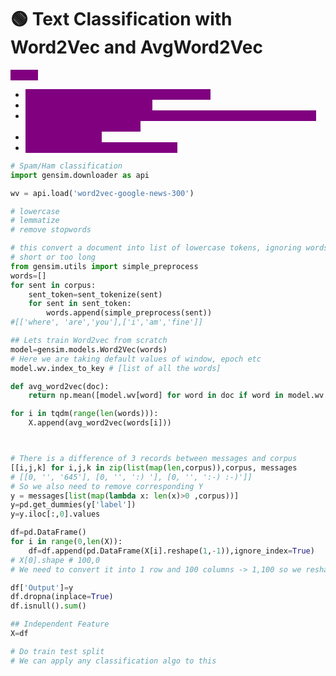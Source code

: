 # 🟢 Text Classification with Word2Vec and AvgWord2Vec

<mark style="color:purple;background-color:purple;">**Steps:**</mark>

* <mark style="color:purple;background-color:purple;">**Load word2vec google model using gensim**</mark>
* <mark style="color:purple;background-color:purple;">**Sentence tokenize the corpus**</mark>
* <mark style="color:purple;background-color:purple;">**Convert corpus into list of list (For every sentence, list of words) use gensim simple\_preprocess**</mark>
* <mark style="color:purple;background-color:purple;">**Use avgword2vec**</mark>
* <mark style="color:purple;background-color:purple;">**Use this embedding with any model**</mark>

```python
# Spam/Ham classification
import gensim.downloader as api

wv = api.load('word2vec-google-news-300')

# lowercase
# lemmatize
# remove stopwords

# this convert a document into list of lowercase tokens, ignoring words that are too
# short or too long
from gensim.utils import simple_preprocess
words=[]
for sent in corpus:
    sent_token=sent_tokenize(sent)
    for sent in sent_token:
        words.append(simple_preprocess(sent))
#[['where', 'are','you'],['i','am','fine']]

## Lets train Word2vec from scratch
model=gensim.models.Word2Vec(words)
# Here we are taking default values of window, epoch etc
model.wv.index_to_key # [list of all the words]

def avg_word2vec(doc):    
    return np.mean([model.wv[word] for word in doc if word in model.wv.index_to_key],axis=0)

for i in tqdm(range(len(words))):
    X.append(avg_word2vec(words[i]))



# There is a difference of 3 records between messages and corpus
[[i,j,k] for i,j,k in zip(list(map(len,corpus)),corpus, messages
# [[0, '', '645'], [0, '', ':) '], [0, '', ':-) :-)']]
# So we also need to remove corresponding Y
y = messages[list(map(lambda x: len(x)>0 ,corpus))]
y=pd.get_dummies(y['label'])
y=y.iloc[:,0].values

df=pd.DataFrame()
for i in range(0,len(X)):
    df=df.append(pd.DataFrame(X[i].reshape(1,-1)),ignore_index=True)
# X[0].shape # 100,0
# We need to convert it into 1 row and 100 columns -> 1,100 so we reshape here

df['Output']=y
df.dropna(inplace=True)
df.isnull().sum()

## Independent Feature
X=df

# Do train test split
# We can apply any classification algo to this

```
